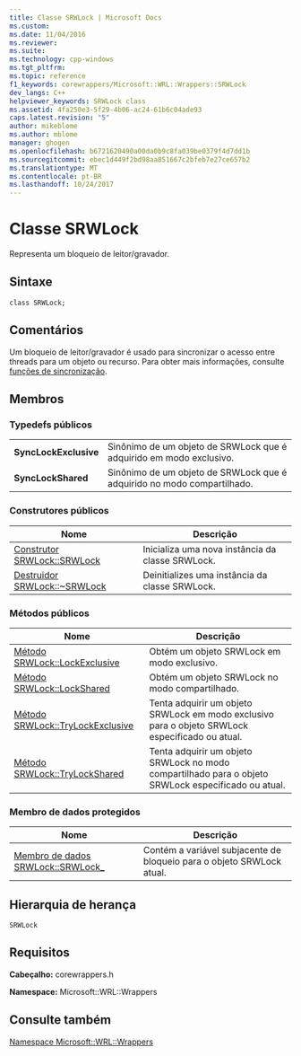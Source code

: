 ```yaml
---
title: Classe SRWLock | Microsoft Docs
ms.custom: 
ms.date: 11/04/2016
ms.reviewer: 
ms.suite: 
ms.technology: cpp-windows
ms.tgt_pltfrm: 
ms.topic: reference
f1_keywords: corewrappers/Microsoft::WRL::Wrappers::SRWLock
dev_langs: C++
helpviewer_keywords: SRWLock class
ms.assetid: 4fa250e3-5f29-4b06-ac24-61b6c04ade93
caps.latest.revision: "5"
author: mikeblome
ms.author: mblome
manager: ghogen
ms.openlocfilehash: b6721620490a00da0b9c8fa039be0379f4d7dd1b
ms.sourcegitcommit: ebec1d449f2bd98aa851667c2bfeb7e27ce657b2
ms.translationtype: MT
ms.contentlocale: pt-BR
ms.lasthandoff: 10/24/2017
---
```

# <a name="srwlock-class"></a>Classe SRWLock
Representa um bloqueio de leitor/gravador.  
  
## <a name="syntax"></a>Sintaxe  
  
```  
class SRWLock;  
```  
  
## <a name="remarks"></a>Comentários  
 Um bloqueio de leitor/gravador é usado para sincronizar o acesso entre threads para um objeto ou recurso. Para obter mais informações, consulte [funções de sincronização](http://msdn.microsoft.com/en-us/9b6359c2-0113-49b6-83d0-316ad95aba1b).  
  
## <a name="members"></a>Membros  
  
### <a name="public-typedefs"></a>Typedefs públicos  
  
|||  
|-|-|  
|**SyncLockExclusive**|Sinônimo de um objeto de SRWLock que é adquirido em modo exclusivo.|  
|**SyncLockShared**|Sinônimo de um objeto de SRWLock que é adquirido no modo compartilhado.|  
  
### <a name="public-constructors"></a>Construtores públicos  
  
|Nome|Descrição|  
|----------|-----------------|  
|[Construtor SRWLock::SRWLock](../windows/srwlock-srwlock-constructor.md)|Inicializa uma nova instância da classe SRWLock.|  
|[Destruidor SRWLock::~SRWLock](../windows/srwlock-tilde-srwlock-destructor.md)|Deinitializes uma instância da classe SRWLock.|  
  
### <a name="public-methods"></a>Métodos públicos  
  
|Nome|Descrição|  
|----------|-----------------|  
|[Método SRWLock::LockExclusive](../windows/srwlock-lockexclusive-method.md)|Obtém um objeto SRWLock em modo exclusivo.|  
|[Método SRWLock::LockShared](../windows/srwlock-lockshared-method.md)|Obtém um objeto SRWLock no modo compartilhado.|  
|[Método SRWLock::TryLockExclusive](../windows/srwlock-trylockexclusive-method.md)|Tenta adquirir um objeto SRWLock em modo exclusivo para o objeto SRWLock especificado ou atual.|  
|[Método SRWLock::TryLockShared](../windows/srwlock-trylockshared-method.md)|Tenta adquirir um objeto SRWLock no modo compartilhado para o objeto SRWLock especificado ou atual.|  
  
### <a name="protected-data-member"></a>Membro de dados protegidos  
  
|Nome|Descrição|  
|----------|-----------------|  
|[Membro de dados SRWLock::SRWLock_](../windows/srwlock-srwlock-data-member.md)|Contém a variável subjacente de bloqueio para o objeto SRWLock atual.|  
  
## <a name="inheritance-hierarchy"></a>Hierarquia de herança  
 `SRWLock`  
  
## <a name="requirements"></a>Requisitos  
 **Cabeçalho:** corewrappers.h  
  
 **Namespace:** Microsoft::WRL::Wrappers  
  
## <a name="see-also"></a>Consulte também  
 [Namespace Microsoft::WRL::Wrappers](../windows/microsoft-wrl-wrappers-namespace.md)